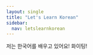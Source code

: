 ```yaml
---
layout: single
title: "Let's Learn Korean"
sidebar:
  nav: letslearnkorean
---
```


저는 한국어를 배우고 있어요! 화이팅!

